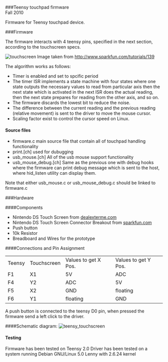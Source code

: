 
###Teensy touchpad firmware  
Fall 2010

Firmware for Teensy touchpad device.  

###Firmware

The firmware interacts with 4 teensy pins, specified in the next section, 
according to the touchscreen specs.  


![touchscreen](https://github.com/cboylan/teensy_touchscreen/raw/master/firmware/docs/bussbarssmall.jpg)
Image taken from http://www.sparkfun.com/tutorials/139


The algorithm works as follows:  

* Timer is enabled and set to spcific period  
* The timer ISR implements a state machine with four states where one state outputs
  the necessary values to read from particular axis then the next state which is 
  activated in the next ISR does the actual reading, then the next state prepares for 
  reading from the other axis, and so on.
* The firmware discards the lowest bit to reduce the noise.
* The difference between the current reading and the previous reading (relative 
  movement) is sent to the driver to move the mouse cursor.
* Scaling factor exist to control the cursor speed on Linux.


#### Source files

* firmware.c main source file that contain all of touchpad handling functionality
* print.[ch] used for dubugging
* usb_mouse.[ch] All of the usb mouse support functionality
* usb_mouse_debug.[ch] Same as the previous one with debug hooks where the firmware 
	can print debug message which is sent to the host, where hid_listen utility 
	can display them. 

Note that either usb_mouse.c or usb_mouse_debug.c should be linked to firmware.c


###Hardware 

####Components
* Nintendo DS Touch Screen from [dealexterme.com](http://www.dealextreme.com/details.dx/sku.3245)
* Nintendo DS Touch Screen Connector Breakout from [sparkfun.com](http://www.sparkfun.com/products/9170) 
* Push button
* 10k Resistor
* Breadboard and Wires for the prototype


####Connections and Pin Assignment
<table>
  <tr>
  	<td>Teensy</td>
  	<td>Touchscreen</td>
  	<td>Values to get X Pos.</td>
  	<td>Values to get Y Pos.</td>
  </tr>
  <tr>
  	<td>F1</td>
  	<td>X1</td>
  	<td>5V</td>
  	<td>ADC</td>
  </tr>
  <tr>
  	<td>F4</td>
  	<td>Y2</td>
  	<td>ADC</td>
  	<td>5V</td>
  </tr>
  <tr>
  	<td>F5</td>
  	<td>X2</td>
  	<td>GND</td>  	
  	<td>floating</td>
  </tr>
  <tr>
  	<td>F6</td>
  	<td>Y1</td>
  	<td>floating</td>
  	<td>GND</td>
  </tr>

</table>

A push button is connected to the teensy D0 pin, when pressed the firmware
send a left click to the driver.

####Schematic diagram:
![teensy_touchscreen](https://github.com/cboylan/teensy_touchscreen/raw/master/firmware/docs/Teensy_Touchscreen.png)


#### Testing
Firmware has been tested on Teensy 2.0 
Driver has been tested on a system running Debian GNU/Linux 5.0 Lenny with 2.6.24 kernel

